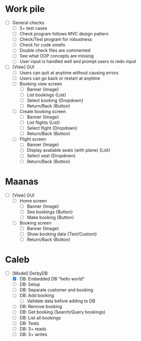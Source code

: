 # Work pile
- [ ] General checks
  - [ ] 5+ test cases
  - [ ] Check program follows MVC design pattern
  - [ ] Check/Test program for robustness
  - [ ] Check for code smells
  - [ ] Double check files are commented
  - [ ] See what OOP concepts are missing
  - [ ] User input is handled well and prompt users to redo input

- [ ] \[View\] GUI
  - [ ] Users can quit at anytime without causing errors
  - [ ] Users can go back or restart at anytime
  - [ ] Booking view screen
    - [ ] Banner {Image}
    - [ ] List bookings {List}
    - [ ] Select booking {Dropdown}
    - [ ] Return/Back {Button}
  - [ ] Create booking screen
    - [ ] Banner {Image}
    - [ ] List flights {List}
    - [ ] Select flight {Dropdown}
    - [ ] Return/Back {Button}
  - [ ] Flight screen
    - [ ] Banner {Image}
    - [ ] Display avaliable seats (with plane) {List}
    - [ ] Select seat {Dropdown}
    - [ ] Return/Back {Button}

# Maanas
- [ ] \[View\] GUI
  - [ ] Home screen
    - [ ] Banner {Image}
    - [ ] See bookings {Button}
    - [ ] Make booking {Button}
  - [ ] Booking screen
    - [ ] Banner {Image}
    - [ ] Show booking data {Text/Custom}
    - [ ] Return/Back {Button}

# Caleb
- [ ] \[Model\] DerbyDB
  - [x] DB: Embedded DB "hello world"
  - [ ] DB: Setup
  - [ ] DB: Separate customer and booking
  - [ ] DB: Add booking
    - [ ] Validate data before adding to DB
  - [ ] DB: Remove booking
  - [ ] DB: Get booking (Search/Query bookings)
  - [ ] DB: List all bookings
  - [ ] DB: Tests
  - [ ] DB: 3+ reads
  - [ ] DB: 3+ writes
